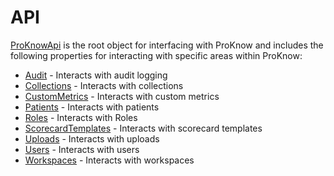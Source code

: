 # API
[ProKnowApi](xref:ProKnow.ProKnowApi) is the root object for interfacing with ProKnow and includes the following
properties for interacting with specific areas within ProKnow:

* [Audit](xref:ProKnow.ProKnowApi#ProKnow_ProKnowApi_Audit) - Interacts with audit logging
* [Collections](xref:ProKnow.ProKnowApi#ProKnow_ProKnowApi_Collections) - Interacts with collections
* [CustomMetrics](xref:ProKnow.ProKnowApi#ProKnow_ProKnowApi_CustomMetrics) - Interacts with custom metrics
* [Patients](xref:ProKnow.ProKnowApi#ProKnow_ProKnowApi_Patients) - Interacts with patients
* [Roles](xref:ProKnow.ProKnowApi#ProKnow_ProKnowApi_Roles) - Interacts with Roles
* [ScorecardTemplates](xref:ProKnow.ProKnowApi#ProKnow_ProKnowApi_ScorecardTemplates) - Interacts with scorecard templates
* [Uploads](xref:ProKnow.ProKnowApi#ProKnow_ProKnowApi_Uploads) - Interacts with uploads
* [Users](xref:ProKnow.ProKnowApi#ProKnow_ProKnowApi_Users) - Interacts with users
* [Workspaces](xref:ProKnow.ProKnowApi#ProKnow_ProKnowApi_Workspaces) - Interacts with workspaces
